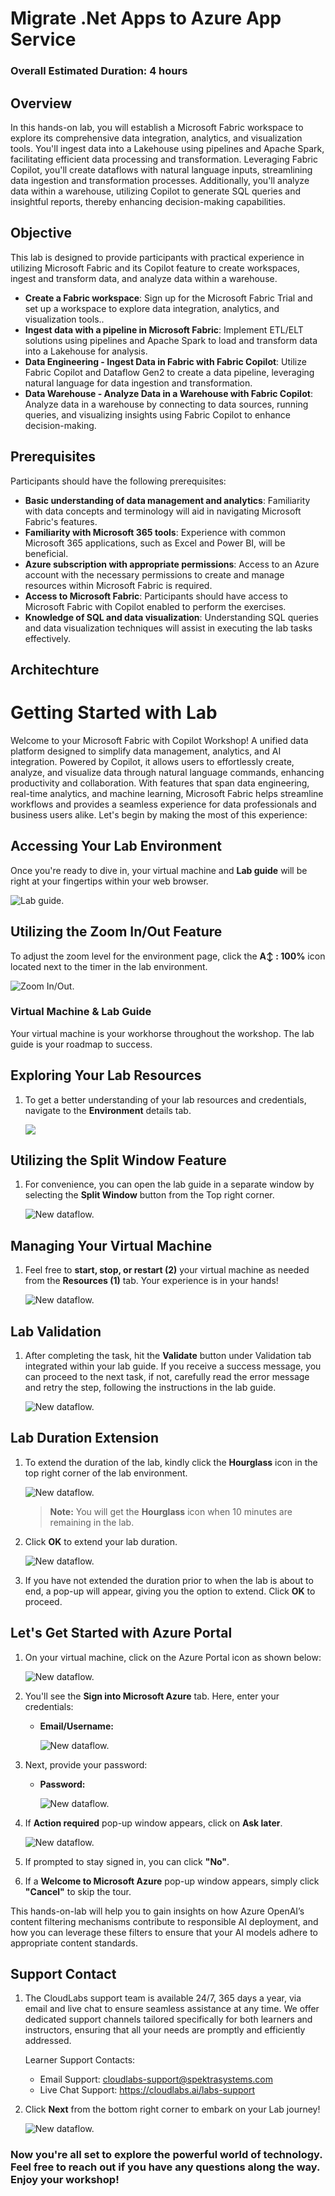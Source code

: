 # Migrate .Net Apps to Azure App Service

### Overall Estimated Duration: 4 hours

## Overview

In this hands-on lab, you will establish a Microsoft Fabric workspace to explore its comprehensive data integration, analytics, and visualization tools. You'll ingest data into a Lakehouse using pipelines and Apache Spark, facilitating efficient data processing and transformation. Leveraging Fabric Copilot, you'll create dataflows with natural language inputs, streamlining data ingestion and transformation processes. Additionally, you'll analyze data within a warehouse, utilizing Copilot to generate SQL queries and insightful reports, thereby enhancing decision-making capabilities. 

## Objective

This lab is designed to provide participants with practical experience in utilizing Microsoft Fabric and its Copilot feature to create workspaces, ingest and transform data, and analyze data within a warehouse.

- **Create a Fabric workspace**: Sign up for the Microsoft Fabric Trial and set up a workspace to explore data integration, analytics, and visualization tools..
- **Ingest data with a pipeline in Microsoft Fabric**: Implement ETL/ELT solutions using pipelines and Apache Spark to load and transform data into a Lakehouse for analysis.
- **Data Engineering - Ingest Data in Fabric with Fabric Copilot**: Utilize Fabric Copilot and Dataflow Gen2 to create a data pipeline, leveraging natural language for data ingestion and transformation.
- **Data Warehouse - Analyze Data in a Warehouse with Fabric Copilot**: Analyze data in a warehouse by connecting to data sources, running queries, and visualizing insights using Fabric Copilot to enhance decision-making.

## Prerequisites

Participants should have the following prerequisites:

- **Basic understanding of data management and analytics**: Familiarity with data concepts and terminology will aid in navigating Microsoft Fabric's features.
- **Familiarity with Microsoft 365 tools**: Experience with common Microsoft 365 applications, such as Excel and Power BI, will be beneficial.
- **Azure subscription with appropriate permissions**: Access to an Azure account with the necessary permissions to create and manage resources within Microsoft Fabric is required.
- **Access to Microsoft Fabric**: Participants should have access to Microsoft Fabric with Copilot enabled to perform the exercises.
- **Knowledge of SQL and data visualization**: Understanding SQL queries and data visualization techniques will assist in executing the lab tasks effectively.

## Architechture

# Getting Started with Lab
 
Welcome to your Microsoft Fabric with Copilot Workshop! A unified data platform designed to simplify data management, analytics, and AI integration. Powered by Copilot, it allows users to effortlessly create, analyze, and visualize data through natural language commands, enhancing productivity and collaboration. With features that span data engineering, real-time analytics, and machine learning, Microsoft Fabric helps streamline workflows and provides a seamless experience for data professionals and business users alike. Let's begin by making the most of this experience:
 
## Accessing Your Lab Environment
 
Once you're ready to dive in, your virtual machine and **Lab guide** will be right at your fingertips within your web browser.

   ![Lab guide.](Images/g1.png)  

## Utilizing the Zoom In/Out Feature

To adjust the zoom level for the environment page, click the **A↕ : 100%** icon located next to the timer in the lab environment. 

   ![Zoom In/Out.](Images/g2.png)  

 ### Virtual Machine & Lab Guide
 
   Your virtual machine is your workhorse throughout the workshop. The lab guide is your roadmap to success.
 
## Exploring Your Lab Resources
 
1. To get a better understanding of your lab resources and credentials, navigate to the **Environment** details tab.
 
   ![](./Images/env.png)
 
## Utilizing the Split Window Feature
 
1. For convenience, you can open the lab guide in a separate window by selecting the **Split Window** button from the Top right corner.

   ![New dataflow.](./Images/g6.png)
 
## Managing Your Virtual Machine

1. Feel free to **start, stop, or restart (2)** your virtual machine as needed from the **Resources (1)** tab. Your experience is in your hands!

   ![New dataflow.](./Images/g3.png)

## Lab Validation

1. After completing the task, hit the **Validate** button under Validation tab integrated within your lab guide. If you receive a success message, you can proceed to the next task, if not, carefully read the error message and retry the step, following the instructions in the lab guide.

   ![New dataflow.](./Images/inline-validation.png)

## **Lab Duration Extension**

1. To extend the duration of the lab, kindly click the **Hourglass** icon in the top right corner of the lab environment. 

   ![New dataflow.](./Images/g7.png)

    >**Note:** You will get the **Hourglass** icon when 10 minutes are remaining in the lab.

1. Click **OK** to extend your lab duration.
 
    ![New dataflow.](./Images/gext2.png)

1. If you have not extended the duration prior to when the lab is about to end, a pop-up will appear, giving you the option to extend. Click **OK** to proceed. 

## Let's Get Started with Azure Portal

1. On your virtual machine, click on the Azure Portal icon as shown below:

   ![New dataflow.](./Images/azure-portal.png)
   
1. You'll see the **Sign into Microsoft Azure** tab. Here, enter your credentials:
 
   - **Email/Username:** <inject key="AzureAdUserEmail"></inject>
 
       ![New dataflow.](./Images/sc900-image-1.png)
 
1. Next, provide your password:
 
   - **Password:** <inject key="AzureAdUserPassword"></inject>
 
       ![New dataflow.](./Images/sc900-image-2.png)

1. If **Action required** pop-up window appears, click on **Ask later**.

   ![New dataflow.](./Images/ask-later-01.png)
    
1. If prompted to stay signed in, you can click **"No"**.
 
1. If a **Welcome to Microsoft Azure** pop-up window appears, simply click **"Cancel"** to skip the tour.

This hands-on-lab will help you to gain insights on how Azure OpenAI’s content filtering mechanisms contribute to responsible AI deployment, and how you can leverage these filters to ensure that your AI models adhere to appropriate content standards.

## **Support Contact**

1. The CloudLabs support team is available 24/7, 365 days a year, via email and live chat to ensure seamless assistance at any time. We offer dedicated support channels tailored specifically for both learners and instructors, ensuring that all your needs are promptly and efficiently addressed.

   Learner Support Contacts:

    - Email Support: cloudlabs-support@spektrasystems.com
    - Live Chat Support: https://cloudlabs.ai/labs-support


1. Click **Next** from the bottom right corner to embark on your Lab journey!
 
   ![New dataflow.](./Images/g4.png)

### Now you're all set to explore the powerful world of technology. Feel free to reach out if you have any questions along the way. Enjoy your workshop!
